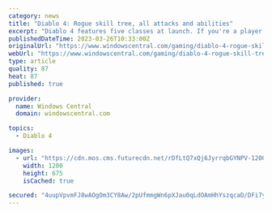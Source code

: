 ```yaml
---
category: news
title: "Diablo 4: Rogue skill tree, all attacks and abilities"
excerpt: "Diablo 4 features five classes at launch. If you're a player that wants to deal heavy critical damage using poisons and knives, the Rogue will be the one to choose. Rogue's abilities are powered by ..."
publishedDateTime: 2023-03-26T10:33:00Z
originalUrl: "https://www.windowscentral.com/gaming/diablo-4-rogue-skill-tree-all-attacks-and-abilities"
webUrl: "https://www.windowscentral.com/gaming/diablo-4-rogue-skill-tree-all-attacks-and-abilities"
type: article
quality: 87
heat: 87
published: true

provider:
  name: Windows Central
  domain: windowscentral.com

topics:
  - Diablo 4

images:
  - url: "https://cdn.mos.cms.futurecdn.net/rDfLtQ7xQj6JyrrqbGYNPV-1200-80.jpg"
    width: 1200
    height: 675
    isCached: true

secured: "4uupVpvmFJ8wAOgOm3CY8Aw/2pUfmmgWn6pXJau0qLdOAmHhYszqcaD/DFi7yj1v3I6DVjOsIaaR44+ijATM4TedMBtn8y/GruFdS+u3vw7x+asgkx3fpyePCPSDnege1vdjOOCXNQL311g0gbxET3Q1gxinSU+YDqUYJukLSnXtysxZKY7vJzH9grQltVU7C02zi9lx4V5weiN1mmae6JGauZG9kkutz5qRM8HdLkI+wSA6t3S4pXhxfQmbcqzmyifhV16EdzlwB6527QrzyWZ40LVRhe3Vvun/TddlmY3tyaMRhJu2LS33w7hiYC5ghT2a3lla71v0yShMHodj3oDCWw704Z/rM9fm2Jvsats=;M0FsC0zcBr5vn2GAWJnIIQ=="
---
```


